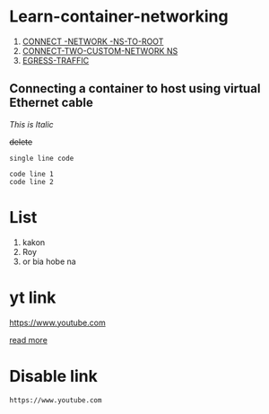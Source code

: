 # Learn-container-networking
1. [CONNECT -NETWORK -NS-TO-ROOT](https://github.com/KakonCSE/Learn-container-networking/tree/main/CONNECT%20-NETWORK%20-NS-TO-ROOT)
2. [CONNECT-TWO-CUSTOM-NETWORK NS](https://github.com/KakonCSE/Learn-container-networking/tree/main/CONNECT-TWO-CUSTOM-NETWORK%20NS)
3. [EGRESS-TRAFFIC](https://github.com/KakonCSE/Learn-container-networking/tree/main/EGRESS-TRAFFIC)



## Connecting a container to host using virtual Ethernet cable

_This is Italic_

~~delete~~

`single line code`


```
code line 1
code line 2
```

# List
1. kakon
2. Roy
3. or bia hobe na

# yt link
https://www.youtube.com

[read more](www.prothomalo.com)


# Disable link
`https://www.youtube.com`
